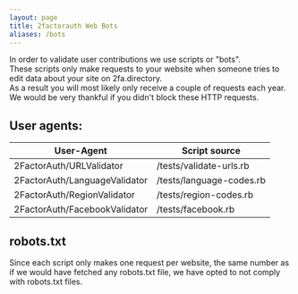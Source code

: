 ```yaml
---
layout: page
title: 2factorauth Web Bots
aliases: /bots
---
```

In order to validate user contributions we use scripts or "bots".  
These scripts only make requests to your website when someone tries to edit data about your site on 2fa.directory.   
As a result you will most likely only receive a couple of requests each year. We would be very thankful if you didn't block these HTTP requests.

## User agents:

| User-Agent                    | Script source            |
|-------------------------------|--------------------------|
| 2FactorAuth/URLValidator      | /tests/validate-urls.rb  |
| 2FactorAuth/LanguageValidator | /tests/language-codes.rb |
| 2FactorAuth/RegionValidator   | /tests/region-codes.rb   |
| 2FactorAuth/FacebookValidator | /tests/facebook.rb       |

## robots.txt

Since each script only makes one request per website, the same number as if we would have fetched any robots.txt file, we have opted to not comply with robots.txt files.
